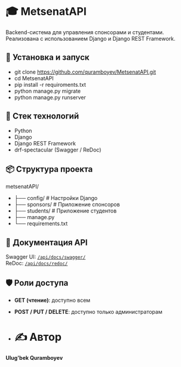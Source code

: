 # 🎓 MetsenatAPI

Backend-система для управления спонсорами и студентами. Реализована с использованием Django и Django REST Framework.

## 🚀 Установка и запуск

- git clone https://github.com/quramboyev/MetsenatAPI.git
- cd MetsenatAPI
- pip install -r requiroments.txt
- python manage.py migrate
- python manage.py runserver

## 🔧 Стек технологий

- Python
- Django
- Django REST Framework
- drf-spectacular (Swagger / ReDoc)

## 📦 Структура проекта

metsenatAPI/
- ├── config/ # Настройки Django
- ├── sponsors/ # Приложение спонсоров
- ├── students/ # Приложение студентов
- ├── manage.py
- └── requirements.txt

## 📄 Документация API

Swagger UI: [`/api/docs/swagger/`](http://127.0.0.1:8000/api/docs/swagger/)  
ReDoc: [`/api/docs/redoc/`](http://127.0.0.1:8000/api/docs/redoc/)

## 🛡️ Роли доступа

- **GET (чтение)**: доступно всем
- **POST / PUT / DELETE**: доступно только администраторам

- # ✍️ Автор

**Ulug'bek Quramboyev**  
